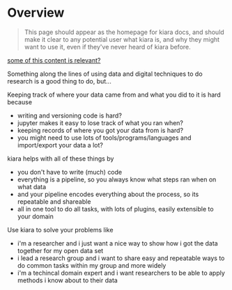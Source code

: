 # Overview

> This page should appear as the homepage for kiara docs, and should make it clear to any potential user what kiara is, and why they might want to use it, even if they've never heard of kiara before.

[some of this content is relevant?](https://dharpa.org/kiara.documentation/latest/workshop/workshop/#hello-kiara)

Something along the lines of using data and digital techniques to do research is a good thing to do, but...

Keeping track of where your data came from and what you did to it is hard because

- writing and versioning code is hard?
- jupyter makes it easy to lose track of what you ran when?
- keeping records of where you got your data from is hard?
- you might need to use lots of tools/programs/languages and import/export your data a lot?

kiara helps with all of these things by

- you don't have to write (much) code
- everything is a pipeline, so you always know what steps ran when on what data
- and your pipeline encodes everything about the process, so its repeatable and shareable
- all in one tool to do all tasks, with lots of plugins, easily extensible to your domain

Use kiara to solve your problems like

- i'm a researcher and i just want a nice way to show how i got the data together for my open data set
- i lead a research group and i want to share easy and repeatable ways to do common tasks within my group and more widely
- i'm a techincal domain expert and i want researchers to be able to apply methods i know about to their data
